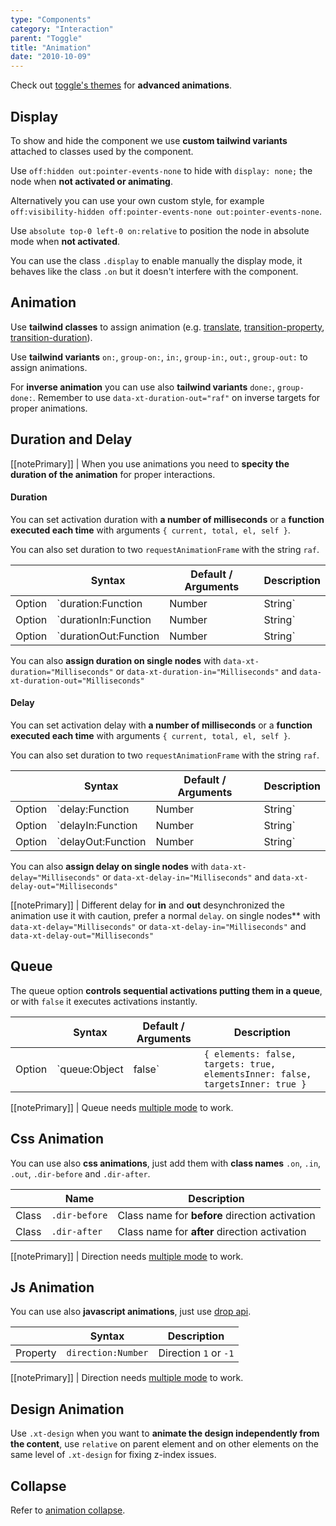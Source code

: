 ```yaml
---
type: "Components"
category: "Interaction"
parent: "Toggle"
title: "Animation"
date: "2010-10-09"
---
```


Check out [toggle's themes](/themes/toggl) for **advanced animations**.

## Display

To show and hide the component we use **custom tailwind variants** attached to classes used by the component.

Use `off:hidden out:pointer-events-none` to hide with `display: none;` the node when **not activated or animating**.

Alternatively you can use your own custom style, for example `off:visibility-hidden off:pointer-events-none out:pointer-events-none`.

Use `absolute top-0 left-0 on:relative` to position the node in absolute mode when **not activated**.

You can use the class `.display` to enable manually the display mode, it behaves like the class `.on` but it doesn't interfere with the component.

## Animation

Use **tailwind classes** to assign animation (e.g. [translate](https://tailwindcss.com/docs/translate), [transition-property](https://tailwindcss.com/docs/transition-property), [transition-duration](https://tailwindcss.com/docs/transition-duration)).

Use **tailwind variants** `on:`, `group-on:`, `in:`, `group-in:`, `out:`, `group-out:` to assign animations.

<demo>
  <demoinline src="demos/components/toggle/animation">
  </demoinline>
</demo>

For **inverse animation** you can use also **tailwind variants** `done:`, `group-done:`. Remember to use `data-xt-duration-out="raf"` on inverse targets for proper animations.

<demo>
  <demoinline src="demos/components/toggle/animation-inverse">
  </demoinline>
</demo>

## Duration and Delay

[[notePrimary]]
| When you use animations you need to **specity the duration of the animation** for proper interactions.

#### Duration

You can set activation duration with **a number of milliseconds** or a **function executed each time** with arguments `{ current, total, el, self }`.

You can also set duration to two `requestAnimationFrame` with the string `raf`.

<div class="xt-overflow-sub overflow-y-hidden overflow-x-scroll my-5 xt-my-auto w-full">

|                         | Syntax                                    | Default / Arguments                       | Description                   |
| ----------------------- | ----------------------------------------- | ----------------------------- | ----------------------------- |
| Option                  | `duration:Function|Number|String`                          | `false`        | Activation and Deactivation duration            |
| Option                  | `durationIn:Function|Number|String`                          | `false`        | Activation duration            |
| Option                  | `durationOut:Function|Number|String`                          | `false`        | Deactivation duration            |

</div>

You can also **assign duration on single nodes** with `data-xt-duration="Milliseconds"` or `data-xt-duration-in="Milliseconds"` and `data-xt-duration-out="Milliseconds"`

#### Delay

You can set activation delay with **a number of milliseconds** or a **function executed each time** with arguments `{ current, total, el, self }`.

You can also set duration to two `requestAnimationFrame` with the string `raf`.

<div class="xt-overflow-sub overflow-y-hidden overflow-x-scroll my-5 xt-my-auto w-full">

|                         | Syntax                                    | Default / Arguments                       | Description                   |
| ----------------------- | ----------------------------------------- | ----------------------------- | ----------------------------- |
| Option                  | `delay:Function|Number|String`                          | `false`        | Activation and Deactivation delay            |
| Option                  | `delayIn:Function|Number|String`                          | `false`        | Activation delay            |
| Option                  | `delayOut:Function|Number|String`                          | `false`        | Deactivation delay            |

</div>

You can also **assign delay on single nodes** with `data-xt-delay="Milliseconds"` or `data-xt-delay-in="Milliseconds"` and `data-xt-delay-out="Milliseconds"`

[[notePrimary]]
| Different delay for **in** and **out** desynchronized the animation use it with caution, prefer a normal `delay`.
on single nodes** with `data-xt-delay="Milliseconds"` or `data-xt-delay-in="Milliseconds"` and `data-xt-delay-out="Milliseconds"`

<demo>
  <demoinline src="demos/components/toggle/animation-duration-delay">
  </demoinline>
</demo>

## Queue

The queue option **controls sequential activations putting them in a queue**, or with `false` it executes activations instantly.

<div class="xt-overflow-sub overflow-y-hidden overflow-x-scroll my-5 xt-my-auto w-full">

|                         | Syntax                                    | Default / Arguments                       | Description                   |
| ----------------------- | ----------------------------------------- | ----------------------------- | ----------------------------- |
| Option                  | `queue:Object|false`                 | `{ elements: false, targets: true, elementsInner: false, targetsInner: true }`     | Queue activations e.g.: `{ elements: false, targets: true, elementsInner: false, targetsInner: true }`          |

</div>

[[notePrimary]]
| Queue needs [multiple mode](/components/toggle#usage-multiple) to work.

<demo>
  <demoinline src="demos/components/toggle/animation-queue">
  </demoinline>
  <demoinline src="demos/components/toggle/animation-noqueue">
  </demoinline>
</demo>

## Css Animation

You can use also **css animations**, just add them with **class names** `.on`, `.in`, `.out`, `.dir-before` and `.dir-after`.

<div class="xt-overflow-sub overflow-y-hidden overflow-x-scroll my-5 xt-my-auto w-full">

|                      | Name                          | Description                   |
| ----------------------- | ---------------------------- | ----------------------------- |
| Class                  | `.dir-before`       |  Class name for **before** direction activation            |
| Class                  | `.dir-after`       |  Class name for **after** direction activation            |
</div>

[[notePrimary]]
| Direction needs [multiple mode](/components/drop#usage-multiple) to work.

<demo>
  <demoinline src="demos/components/toggle/animation-css">
  </demoinline>
</demo>

## Js Animation

You can use also **javascript animations**, just use [drop api](/components/drop/api).

<div class="xt-overflow-sub overflow-y-hidden overflow-x-scroll my-5 xt-my-auto w-full">

|                         | Syntax                                    | Description                   |
| ----------------------- | ----------------------------------------- | ----------------------------- |
| Property                   | `direction:Number`       | Direction `1` or `-1`              |

</div>

[[notePrimary]]
| Direction needs [multiple mode](/components/drop#usage-multiple) to work.

<demo>
  <demoinline src="demos/components/toggle/animation-js">
  </demoinline>
</demo>

## Design Animation

Use `.xt-design` when you want to **animate the design independently from the content**, use `relative` on parent element and on other elements on the same level of `.xt-design` for fixing z-index issues.

<demo>
  <demoinline src="demos/components/toggle/animation-design">
  </demoinline>
</demo>

## Collapse

Refer to [animation collapse](/components/animation/collapse).
